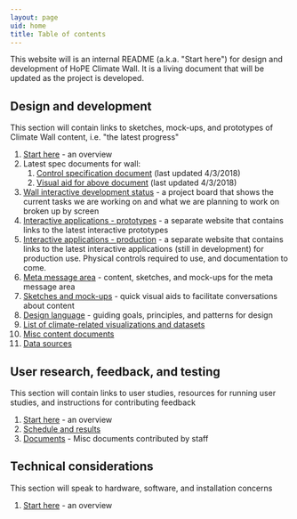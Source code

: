 ```yaml
---
layout: page
uid: home
title: Table of contents
---
```


This website will is an internal README (a.k.a. "Start here") for design and development of HoPE Climate Wall. It is a living document that will be updated as the project is developed.

## Design and development

This section will contain links to sketches, mock-ups, and prototypes of Climate Wall content, i.e. "the latest progress"

1. [Start here](design/README.html) - an overview
1. Latest spec documents for wall:
    1. [Control specification document](assets/docs/HoPE_wall_control_specifications_2018-04-03.pdf) (last updated 4/3/2018)
    1. [Visual aid for above document](assets/wall_rhythm.png) (last updated 4/3/2018)
1. [Wall interactive development status](https://github.com/amnh-digital/hope-climate-ia/projects/1?fullscreen=true) - a project board that shows the current tasks we are working on and what we are planning to work on broken up by screen
1. [Interactive applications - prototypes](https://beefoo.github.io/climate-lab/) - a separate website that contains links to the latest interactive prototypes
1. [Interactive applications - production](https://amnh-digital.github.io/hope-climate-ia/) - a separate website that contains links to the latest interactive applications (still in development) for production use. Physical controls required to use, and documentation to come.
1. [Meta message area](design/meta.html) - content, sketches, and mock-ups for the meta message area
1. [Sketches and mock-ups](design/sketches.html) - quick visual aids to facilitate conversations about content
1. [Design language](design/language.html) - guiding goals, principles, and patterns for design
1. [List of climate-related visualizations and datasets](https://docs.google.com/document/d/1ESWwqXG4BXQTzJHK8P25ylZJd_dcMmUPbWRqFpiUbJ0/edit)
1. [Misc content documents](design/documents.html)
1. [Data sources](design/data.html)

## User research, feedback, and testing

This section will contain links to user studies, resources for running user studies, and instructions for contributing feedback

1. [Start here](research/README.html) - an overview
1. [Schedule and results](research/studies.html)
1. [Documents](research/docs.html) - Misc documents contributed by staff

## Technical considerations

This section will speak to hardware, software, and installation concerns

1. [Start here](tech/README.html) - an overview

